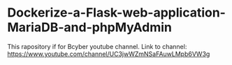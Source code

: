 # Dockerize-a-Flask-web-application-MariaDB-and-phpMyAdmin
This rapository if for Bcyber youtube channel. Link to channel: https://www.youtube.com/channel/UC3jwWZmNSaFAuwLMpb6VW3g
